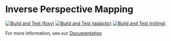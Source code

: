 # Inverse Perspective Mapping

[![Build and Test (foxy)](../../actions/workflows/build_and_test_foxy.yaml/badge.svg)](../../actions/workflows/build_and_test_foxy.yaml)
[![Build and Test (galactic)](../../actions/workflows/build_and_test_galactic.yaml/badge.svg)](../../actions/workflows/build_and_test_galactic.yaml)
[![Build and Test (rolling)](../../actions/workflows/build_and_test_rolling.yaml/badge.svg)](../../actions/workflows/build_and_test_rolling.yaml)

For more information, see our [Documentation](https://ipm-docs.readthedocs.io/)
